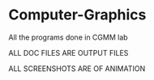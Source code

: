 # Computer-Graphics
All the programs done in CGMM lab


ALL DOC FILES ARE OUTPUT FILES

ALL SCREENSHOTS ARE OF ANIMATION
